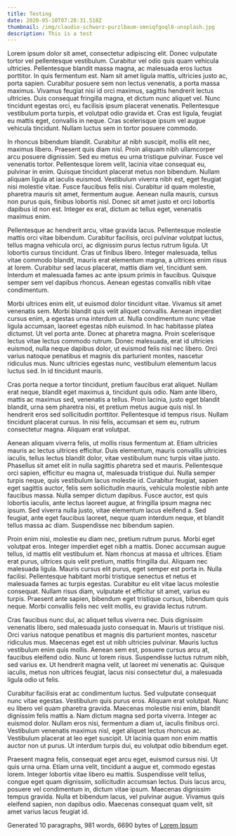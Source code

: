 ```yaml
---
title: Testing
date: 2020-05-10T07:28:31.518Z
thumbnail: /img/claudio-schwarz-purzlbaum-smniqfgoql8-unsplash.jpg
description: This is a test
---
```

Lorem ipsum dolor sit amet, consectetur adipiscing elit. Donec vulputate tortor vel pellentesque vestibulum. Curabitur vel odio quis quam vehicula ultricies. Pellentesque blandit massa magna, ac malesuada eros luctus porttitor. In quis fermentum est. Nam sit amet ligula mattis, ultricies justo ac, porta sapien. Curabitur posuere sem non lectus venenatis, a porta massa maximus. Vivamus feugiat nisi id orci maximus, sagittis hendrerit lectus ultricies. Duis consequat fringilla magna, et dictum nunc aliquet vel. Nunc tincidunt egestas orci, eu facilisis ipsum placerat venenatis. Pellentesque vestibulum porta turpis, et volutpat odio gravida et. Cras est ligula, feugiat eu mattis eget, convallis in neque. Cras scelerisque ipsum vel augue vehicula tincidunt. Nullam luctus sem in tortor posuere commodo.

In rhoncus bibendum blandit. Curabitur at nibh suscipit, mollis elit nec, maximus libero. Praesent quis diam nisl. Proin aliquam nibh ullamcorper arcu posuere dignissim. Sed eu metus eu urna tristique pulvinar. Fusce vel venenatis tortor. Pellentesque lorem velit, lacinia vitae consequat eu, pulvinar in enim. Quisque tincidunt placerat metus non bibendum. Nullam aliquam ligula at iaculis euismod. Vestibulum viverra nibh est, eget feugiat nisi molestie vitae. Fusce faucibus felis nisi. Curabitur id quam molestie, pharetra mauris sit amet, fermentum augue. Aenean nulla mauris, cursus non purus quis, finibus lobortis nisl. Donec sit amet justo et orci lobortis dapibus id non est. Integer ex erat, dictum ac tellus eget, venenatis maximus enim.

Pellentesque ac hendrerit arcu, vitae gravida lacus. Pellentesque molestie mattis orci vitae bibendum. Curabitur facilisis, orci pulvinar volutpat luctus, tellus magna vehicula orci, ac dignissim purus lectus rutrum ligula. Ut lobortis cursus tincidunt. Cras ut finibus libero. Integer malesuada, tellus vitae commodo blandit, mauris erat elementum magna, a ultrices enim risus at lorem. Curabitur sed lacus placerat, mattis diam vel, tincidunt sem. Interdum et malesuada fames ac ante ipsum primis in faucibus. Quisque semper sem vel dapibus rhoncus. Aenean egestas convallis nibh vitae condimentum.

Morbi ultrices enim elit, ut euismod dolor tincidunt vitae. Vivamus sit amet venenatis sem. Morbi blandit quis velit aliquet convallis. Aenean imperdiet cursus enim, a egestas urna interdum ut. Nulla condimentum nunc vitae ligula accumsan, laoreet egestas nibh euismod. In hac habitasse platea dictumst. Ut vel porta ante. Donec at pharetra magna. Proin scelerisque lectus vitae lectus commodo rutrum. Donec malesuada, erat id ultricies euismod, nulla neque dapibus dolor, ut euismod felis nisl nec libero. Orci varius natoque penatibus et magnis dis parturient montes, nascetur ridiculus mus. Nunc ultricies egestas nunc, vestibulum elementum lacus luctus sed. In id tincidunt mauris.

Cras porta neque a tortor tincidunt, pretium faucibus erat aliquet. Nullam erat neque, blandit eget maximus a, tincidunt quis odio. Nam ante libero, mattis ac maximus sed, venenatis a tellus. Proin lacinia, justo eget blandit blandit, urna sem pharetra nisi, et pretium metus augue quis nisl. In hendrerit eros sed sollicitudin porttitor. Pellentesque id tempus risus. Nullam tincidunt placerat cursus. In nisi felis, accumsan et sem eu, rutrum consectetur magna. Aliquam erat volutpat.

Aenean aliquam viverra felis, ut mollis risus fermentum at. Etiam ultricies mauris ac lectus ultrices efficitur. Duis elementum, mauris convallis ultricies iaculis, tellus lectus blandit dolor, vitae vestibulum nunc turpis vitae justo. Phasellus sit amet elit in nulla sagittis pharetra sed et mauris. Pellentesque orci sapien, efficitur eu magna ut, malesuada tristique dui. Nulla semper turpis neque, quis vestibulum lacus molestie id. Curabitur feugiat, sapien eget sagittis auctor, felis sem sollicitudin mauris, vehicula molestie nibh ante faucibus massa. Nulla semper dictum dapibus. Fusce auctor, est quis lobortis iaculis, ante lectus laoreet augue, at fringilla ipsum magna nec ipsum. Sed viverra nulla justo, vitae elementum lacus eleifend a. Sed feugiat, ante eget faucibus laoreet, neque quam interdum neque, et blandit tellus massa ac diam. Suspendisse nec bibendum sapien.

Proin enim nisi, molestie eu diam nec, pretium rutrum purus. Morbi eget volutpat eros. Integer imperdiet eget nibh a mattis. Donec accumsan augue tellus, id mattis elit vestibulum et. Nam rhoncus at massa et ultrices. Etiam erat purus, ultrices quis velit pretium, mattis fringilla dui. Aliquam nec malesuada ligula. Mauris cursus elit purus, eget semper est porta in. Nulla facilisi. Pellentesque habitant morbi tristique senectus et netus et malesuada fames ac turpis egestas. Curabitur eu elit vitae lacus molestie consequat. Nullam risus diam, vulputate et efficitur sit amet, varius eu turpis. Praesent ante sapien, bibendum eget tristique cursus, bibendum quis neque. Morbi convallis felis nec velit mollis, eu gravida lectus rutrum.

Cras faucibus nunc dui, ac aliquet tellus viverra nec. Duis dignissim venenatis libero, sed malesuada justo consequat in. Mauris ut tristique nisi. Orci varius natoque penatibus et magnis dis parturient montes, nascetur ridiculus mus. Maecenas eget est ut nibh ultricies pulvinar. Mauris luctus vestibulum enim quis mollis. Aenean sem est, posuere cursus arcu at, faucibus eleifend odio. Nunc ut lorem risus. Suspendisse luctus rutrum nibh, sed varius ex. Ut hendrerit magna velit, ut laoreet mi venenatis ac. Quisque iaculis, metus non ultrices feugiat, lacus nisi consectetur dui, a malesuada ligula odio ut felis.

Curabitur facilisis erat ac condimentum luctus. Sed vulputate consequat nunc vitae egestas. Vestibulum quis purus eros. Aliquam erat volutpat. Nunc eu libero vel quam pharetra gravida. Maecenas molestie nisi enim, blandit dignissim felis mattis a. Nam dictum magna sed porta viverra. Integer ac euismod dolor. Nullam eros nisi, fermentum a diam ut, iaculis finibus orci. Vestibulum venenatis maximus nisl, eget aliquet lectus rhoncus ac. Vestibulum placerat at leo eget suscipit. Ut lacinia quam non enim mattis auctor non ut purus. Ut interdum turpis dui, eu volutpat odio bibendum eget.

Praesent magna felis, consequat eget arcu eget, euismod cursus nisi. Ut quis urna urna. Etiam urna velit, tincidunt a augue et, commodo egestas lorem. Integer lobortis vitae libero eu mattis. Suspendisse velit tellus, congue eget quam dignissim, sollicitudin accumsan lectus. Duis lacus arcu, posuere vel condimentum in, dictum vitae ipsum. Maecenas dignissim tempus gravida. Nulla et bibendum lacus, vel pulvinar augue. Vivamus quis eleifend sapien, non dapibus odio. Maecenas consequat quam velit, sit amet varius lacus feugiat id.

Generated 10 paragraphs, 981 words, 6690 bytes of [Lorem Ipsum](https://www.lipsum.com/ "Lorem Ipsum")